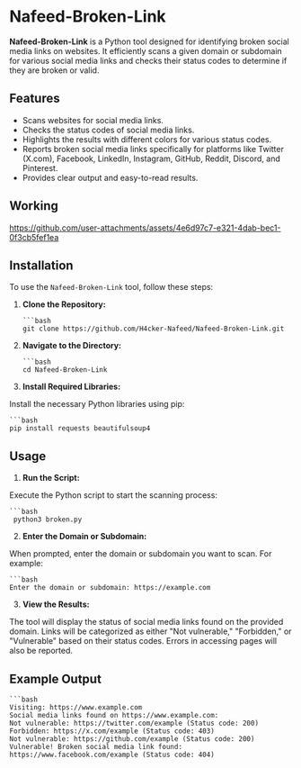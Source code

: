 # Nafeed-Broken-Link

**Nafeed-Broken-Link** is a Python tool designed for identifying broken social media links on websites. It efficiently scans a given domain or subdomain for various social media links and checks their status codes to determine if they are broken or valid.

## Features

- Scans websites for social media links.
- Checks the status codes of social media links.
- Highlights the results with different colors for various status codes.
- Reports broken social media links specifically for platforms like Twitter (X.com), Facebook, LinkedIn, Instagram, GitHub, Reddit, Discord, and Pinterest.
- Provides clear output and easy-to-read results.

## Working
https://github.com/user-attachments/assets/4e6d97c7-e321-4dab-bec1-0f3cb5fef1ea

## Installation

To use the `Nafeed-Broken-Link` tool, follow these steps:

1. **Clone the Repository:**

       ```bash
       git clone https://github.com/H4cker-Nafeed/Nafeed-Broken-Link.git

2. **Navigate to the Directory:**
   
       ```bash
       cd Nafeed-Broken-Link

3. **Install Required Libraries:**

Install the necessary Python libraries using pip:  

    ```bash
    pip install requests beautifulsoup4

## Usage

1. **Run the Script:**

Execute the Python script to start the scanning process:

    ```bash
     python3 broken.py

2. **Enter the Domain or Subdomain:**

When prompted, enter the domain or subdomain you want to scan. For example:

    ```bash
    Enter the domain or subdomain: https://example.com

3. **View the Results:**

The tool will display the status of social media links found on the provided domain. Links will be categorized as either "Not vulnerable," "Forbidden," or "Vulnerable" based on their status codes. Errors in accessing pages will also be reported.

## Example Output

    ```bash
    Visiting: https://www.example.com
    Social media links found on https://www.example.com:
    Not vulnerable: https://twitter.com/example (Status code: 200)
    Forbidden: https://x.com/example (Status code: 403)
    Not vulnerable: https://github.com/example (Status code: 200)
    Vulnerable! Broken social media link found: https://www.facebook.com/example (Status code: 404)

 

